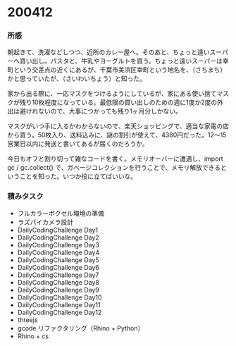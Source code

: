 # 200412  

### 所感  

朝起きて、洗濯などしつつ、近所のカレー屋へ。そのあと、ちょっと遠いスーパーへ買い出し。パスタと、牛乳やヨーグルトを買う。ちょっと遠いスーパーは幸町という交差点の近くにあるが、千葉市美浜区幸町という地名を、（さちまち）かと思っていたが、（さいわいちょう）と知った。  

家から出る際に、一応マスクをつけるようにしているが、家にある使い捨てマスクが残り10枚程度になっている。最低限の買い出しのための週に1度か2度の外出は避けれないので、大事につかっても残り1ヶ月分しかない。  

マスクがいつ手に入るかわからないので、楽天ショッピングで、適当な家電の店から買う。50枚入り、送料込みに、謎の割引が使えて、4380円だった。12～15営業日以内に発送と書いてあるが届くのだろうか。  

今日もオフと割り切って雑なコードを書く。メモリオーバーに遭遇し、import gc / gc.collect() で、ガベージコレクションを行うことで、メモリ解放できるということを知った。いつか役に立てばいいな。  

### 積みタスク  

- フルカラーボクセル環境の準備  
- ラズパイカメラ設計
- DailyCodingChallenge Day1  
- DailyCodingChallenge Day2  
- DailyCodingChallenge Day3  
- DailyCodingChallenge Day4  
- DailyCodingChallenge Day5  
- DailyCodingChallenge Day6  
- DailyCodingChallenge Day7  
- DailyCodingChallenge Day8  
- DailyCodingChallenge Day9  
- DailyCodingChallenge Day10  
- DailyCodingChallenge Day11  
- DailyCodingChallenge Day12  
- threejs  
- gcode リファクタリング（Rhino + Python）  
- Rhino + cs  
